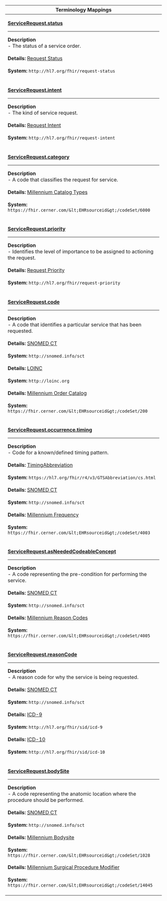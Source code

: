 |Terminology Mappings|
|---|
|<p>**[ServiceRequest.status](https://www.hl7.org/fhir/r4/servicerequest-definitions.html#ServiceRequest.status)**<hr>**Description**<br>- The status of a service order.<br><br>**Details:** [Request Status](https://www.hl7.org/fhir/valueset-request-status.html)<br><br>**System:** `http://hl7.org/fhir/request-status`<br><br>|
|<p>**[ServiceRequest.intent](https://www.hl7.org/fhir/r4/servicerequest-definitions.html#ServiceRequest.intent)**<hr>**Description**<br>- The kind of service request.<br><br>**Details:** [Request Intent](https://www.hl7.org/fhir/r4/valueset-request-intent.html)<br><br>**System:** `http://hl7.org/fhir/request-intent`<br><br>|
|<p>**[ServiceRequest.category](https://www.hl7.org/fhir/r4/servicerequest-definitions.html#ServiceRequest.category)**<hr>**Description**<br>- A code that classifies the request for service.<br><br>**Details:** [Millennium Catalog Types](https://fhir.cerner.com/millennium/r4/proprietary-codes-and-systems/#code-set-6000-catalog-type)<br><br>**System:** `https://fhir.cerner.com/&lt;EHRsourceid&gt;/codeSet/6000`<br><br>|
|<p>**[ServiceRequest.priority](https://www.hl7.org/fhir/r4/servicerequest-definitions.html#ServiceRequest.priority)**<hr>**Description**<br>- Identifies the level of importance to be assigned to actioning the request.<br><br>**Details:** [Request Priority](https://www.hl7.org/fhir/valueset-request-priority.html)<br><br>**System:** `http://hl7.org/fhir/request-priority`<br><br>|
|<p>**[ServiceRequest.code](https://www.hl7.org/fhir/r4/servicerequest-definitions.html#ServiceRequest.code)**<hr>**Description**<br>- A code that identifies a particular service that has been requested.<br><br>**Details:** [SNOMED CT](https://hl7.org/fhir/r4/snomedct.html)<br><br>**System:** `http://snomed.info/sct`<br><br>**Details:** [LOINC](https://hl7.org/fhir/r4/loinc.html)<br><br>**System:** `http://loinc.org`<br><br>**Details:** [Millennium Order Catalog](https://fhir.cerner.com/millennium/r4/proprietary-codes-and-systems/#code-set-200-order-catalog)<br><br>**System:** `https://fhir.cerner.com/&lt;EHRsourceid&gt;/codeSet/200`<br><br>|
|<p>**[ServiceRequest.occurrence.timing](https://www.hl7.org/fhir/r4/servicerequest-definitions.html#ServiceRequest.occurrence.timing)**<hr>**Description**<br>- Code for a known/defined timing pattern.<br><br>**Details:** [TimingAbbreviation](https://hl7.org/fhir/r4/valueset-timing-abbreviation.html)<br><br>**System:** `https://hl7.org/fhir/r4/v3/GTSAbbreviation/cs.html`<br><br>**Details:** [SNOMED CT](https://hl7.org/fhir/r4/snomedct.html)<br><br>**System:** `http://snomed.info/sct`<br><br>**Details:** [Millennium Frequency](https://fhir.cerner.com/millennium/r4/proprietary-codes-and-systems/#code-set-4003-frequency)<br><br>**System:** `https://fhir.cerner.com/&lt;EHRsourceid&gt;/codeSet/4003`<br><br>|
|<p>**[ServiceRequest.asNeededCodeableConcept](https://www.hl7.org/fhir/r4/servicerequest-definitions.html#ServiceRequest.asNeededCodeableConcept)**<hr>**Description**<br>- A code representing the pre-condition for performing the service.<br><br>**Details:** [SNOMED CT](https://hl7.org/fhir/r4/snomedct.html)<br><br>**System:** `http://snomed.info/sct`<br><br>**Details:** [Millennium Reason Codes](https://fhir.cerner.com/millennium/r4/proprietary-codes-and-systems/#code-set-4005-reason-for-medication)<br><br>**System:** `https://fhir.cerner.com/&lt;EHRsourceid&gt;/codeSet/4005`<br><br>|
|<p>**[ServiceRequest.reasonCode](https://www.hl7.org/fhir/r4/servicerequest-definitions.html#ServiceRequest.reasonCode)**<hr>**Description**<br>- A reason code for why the service is being requested.<br><br>**Details:** [SNOMED CT](https://hl7.org/fhir/r4/snomedct.html)<br><br>**System:** `http://snomed.info/sct`<br><br>**Details:** [ICD-9](https://hl7.org/fhir/r4/icd.html)<br><br>**System:** `http://hl7.org/fhir/sid/icd-9`<br><br>**Details:** [ICD-10](https://hl7.org/fhir/r4/icd.html)<br><br>**System:** `http://hl7.org/fhir/sid/icd-10`<br><br>|
|<p>**[ServiceRequest.bodySite](https://www.hl7.org/fhir/r4/servicerequest-definitions.html#ServiceRequest.bodySite)**<hr>**Description**<br>- A code representing the anatomic location where the procedure should be performed.<br><br>**Details:** [SNOMED CT](https://hl7.org/fhir/r4/snomedct.html)<br><br>**System:** `http://snomed.info/sct`<br><br>**Details:** [Millennium Bodysite](https://fhir.cerner.com/millennium/r4/proprietary-codes-and-systems/#code-set-1028-body-site)<br><br>**System:** `https://fhir.cerner.com/&lt;EHRsourceid&gt;/codeSet/1028`<br><br>**Details:** [Millennium Surgical Procedure Modifier](https://fhir.cerner.com/millennium/r4/proprietary-codes-and-systems/#code-set-14045-surgical-procedure-modifiers)<br><br>**System:** `https://fhir.cerner.com/&lt;EHRsourceid&gt;/codeSet/14045`<br><br>|
